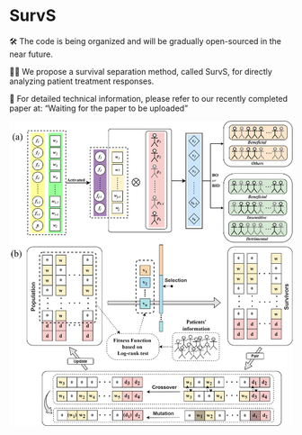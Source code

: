 # SurvS
🛠️ The code is being organized and will be gradually open-sourced in the near future.

🧑‍🔬 We propose a survival separation method, called SurvS, for directly analyzing patient treatment responses.

🔎 For detailed technical information, please refer to our recently completed paper at: “Waiting for the paper to be uploaded”

<img src="https://github.com/odindis/SurvS/blob/main/SurvS_pipeline.png" alt="Alt text" width="700"/>
